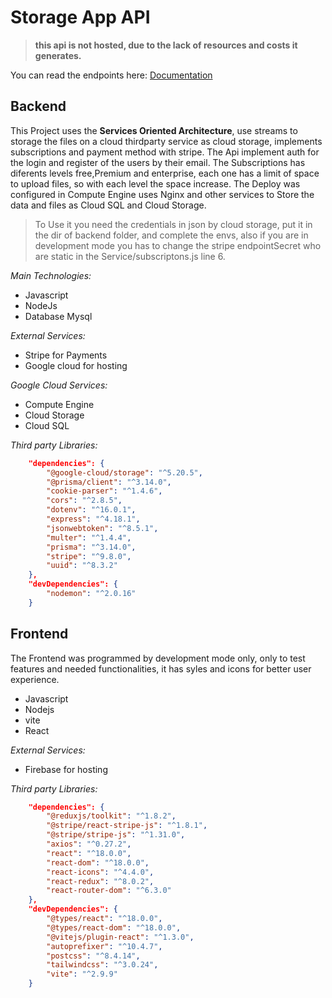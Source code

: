 # Storage App API
> **this api is not hosted, due to the lack of resources and costs it generates.**

You can read the endpoints here: [Documentation](https://documenter.getpostman.com/view/20174110/UzBmNTRS)

## Backend
This Project uses the **Services Oriented Architecture**, use streams to storage the files on a cloud thirdparty service as cloud storage, implements subscriptions and payment method with stripe.
The Api implement auth for the login and register of the users by their email.
The Subscriptions has diferents levels free,Premium and enterprise, each one has a limit of space to upload files, so with each level the space increase.
The Deploy was configured in Compute Engine uses Nginx and other services to Store the data and files as Cloud SQL and Cloud Storage.

> To Use it you need the credentials in json by cloud storage, put it in the dir of backend folder, and complete the envs, also if you are in development mode you has to change the stripe endpointSecret who are static in the Service/subscriptons.js line 6.

*Main Technologies:*
- Javascript
- NodeJs
- Database Mysql

*External Services:*
- Stripe for Payments
- Google cloud for hosting

*Google Cloud Services:*
- Compute Engine
- Cloud Storage
- Cloud SQL

*Third party Libraries:*
```json
    "dependencies": {
        "@google-cloud/storage": "^5.20.5",
        "@prisma/client": "^3.14.0",
        "cookie-parser": "^1.4.6",
        "cors": "^2.8.5",
        "dotenv": "^16.0.1",
        "express": "^4.18.1",
        "jsonwebtoken": "^8.5.1",
        "multer": "^1.4.4",
        "prisma": "^3.14.0",
        "stripe": "^9.8.0",
        "uuid": "^8.3.2"
    },
    "devDependencies": {
        "nodemon": "^2.0.16"
    }
```

## Frontend
The Frontend was programmed by development mode only, only to test features and needed functionalities, it has syles and icons for better user experience.

- Javascript
- Nodejs
- vite
- React
  
*External Services:*
- Firebase for hosting

*Third party Libraries:*
```json
    "dependencies": {
        "@reduxjs/toolkit": "^1.8.2",
        "@stripe/react-stripe-js": "^1.8.1",
        "@stripe/stripe-js": "^1.31.0",
        "axios": "^0.27.2",
        "react": "^18.0.0",
        "react-dom": "^18.0.0",
        "react-icons": "^4.4.0",
        "react-redux": "^8.0.2",
        "react-router-dom": "^6.3.0"
    },
    "devDependencies": {
        "@types/react": "^18.0.0",
        "@types/react-dom": "^18.0.0",
        "@vitejs/plugin-react": "^1.3.0",
        "autoprefixer": "^10.4.7",
        "postcss": "^8.4.14",
        "tailwindcss": "^3.0.24",
        "vite": "^2.9.9"
    }
```


